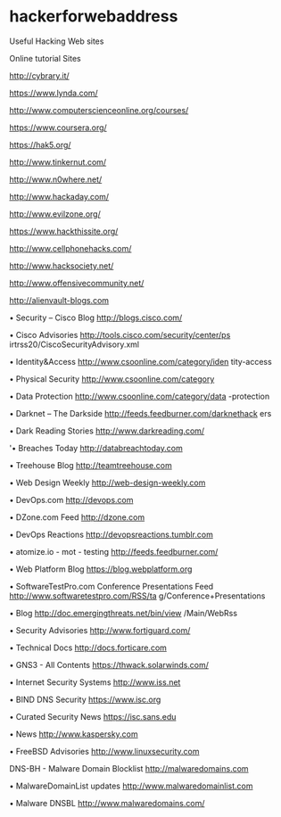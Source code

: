 # hackerforwebaddress
Useful Hacking Web sites

Online tutorial Sites

http://cybrary.it/

https://www.lynda.com/

http://www.computerscienceonline.org/courses/

https://www.coursera.org/

https://hak5.org/

http://www.tinkernut.com/

http://www.n0where.net/

http://www.hackaday.com/

http://www.evilzone.org/

https://www.hackthissite.org/

http://www.cellphonehacks.com/

http://www.hacksociety.net/

http://www.offensivecommunity.net/

http://alienvault-blogs.com

• Security – Cisco Blog
http://blogs.cisco.com/

• Cisco Advisories
http://tools.cisco.com/security/center/ps
irtrss20/CiscoSecurityAdvisory.xml

• Identity&Access
http://www.csoonline.com/category/iden
tity-access

• Physical Security
http://www.csoonline.com/category

• Data Protection
http://www.csoonline.com/category/data
-protection

• Darknet – The Darkside
http://feeds.feedburner.com/darknethack
ers

• Dark Reading Stories
http://www.darkreading.com/

'• Breaches Today
http://databreachtoday.com

• Treehouse Blog
http://teamtreehouse.com

• Web Design Weekly
http://web-design-weekly.com

• DevOps.com http://devops.com

• DZone.com Feed http://dzone.com

• DevOps Reactions
http://devopsreactions.tumblr.com

• atomize.io - mot - testing
http://feeds.feedburner.com/

• Web Platform Blog
https://blog.webplatform.org

• SoftwareTestPro.com Conference
Presentations Feed
http://www.softwaretestpro.com/RSS/ta
g/Conference+Presentations

• Blog
http://doc.emergingthreats.net/bin/view
/Main/WebRss

• Security Advisories
http://www.fortiguard.com/

• Technical Docs
http://docs.forticare.com

• GNS3 - All Contents
https://thwack.solarwinds.com/

• Internet Security Systems
http://www.iss.net

• BIND DNS Security
https://www.isc.org

• Curated Security News
https://isc.sans.edu

• News http://www.kaspersky.com

• FreeBSD Advisories
http://www.linuxsecurity.com


DNS-BH - Malware Domain
Blocklist
http://malwaredomains.com

• MalwareDomainList updates
http://www.malwaredomainlist.com

• Malware DNSBL
http://www.malwaredomains.com/
